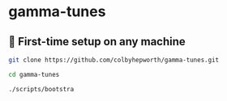 # gamma-tunes

## 🚀 First-time setup on any machine

```bash
git clone https://github.com/colbyhepworth/gamma-tunes.git

cd gamma-tunes

./scripts/bootstra
```
